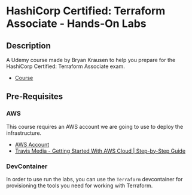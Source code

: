 # HashiCorp Certified: Terraform Associate - Hands-On Labs

## Description

A Udemy course made by Bryan Krausen to help you prepare for the HashiCorp Certified: Terraform Associate exam.

- [Course](https://www.udemy.com/course/terraform-hands-on-labs)

## Pre-Requisites

### AWS

This course requires an AWS account we are going to use to deploy the infrastructure.

- [AWS Account](https://aws.amazon.com/)
- [Travis Media - Getting Started With AWS Cloud | Step-by-Step Guide](https://youtu.be/CjKhQoYeR4Q)

### DevContainer

In order to use run the labs, you can use the `Terraform` devcontainer for provisioning the tools you need for working with Terraform.
